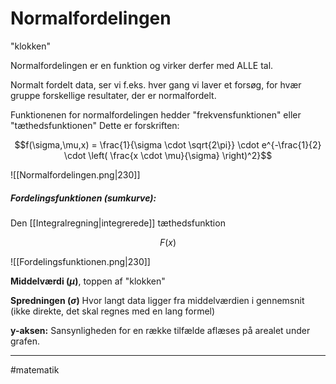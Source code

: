 # Normalfordelingen
"klokken"

Normalfordelingen er en funktion og virker derfer med ALLE tal.

Normalt fordelt data, ser vi f.eks. hver gang vi laver et forsøg, for hvær gruppe forskellige resultater, der er normalfordelt.

Funktionenen for normalfordelingen hedder "frekvensfunktionen" eller "tæthedsfunktionen"
Dette er forskriften:

$$f(\sigma,\mu,x) = \frac{1}{\sigma \cdot \sqrt{2\pi}} \cdot e^{-\frac{1}{2} \cdot \left( \frac{x \cdot \mu}{\sigma}  \right)^2}$$

![[Normalfordelingen.png|230]]

##### Fordelingsfunktionen (sumkurve):

Den [[Integralregning|integrerede]] tæthedsfunktion

$$F(x)$$

![[Fordelingsfunktionen.png|230]]

**Middelværdi ($\mu$)**, toppen af "klokken"

**Spredningen ($\sigma$)**
Hvor langt data ligger fra middelværdien i gennemsnit
(ikke direkte, det skal regnes med en lang formel)

**y-aksen:**
Sansynligheden for en række tilfælde aflæses på arealet under grafen. 

---

#matematik 
